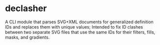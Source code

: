 # declasher
A CLI module that parses SVG+XML documents for generalized definition IDs and replaces them with unique values; Intended to fix ID clashes between two separate SVG files that use the same IDs for their filters, fills, masks, and gradients.
